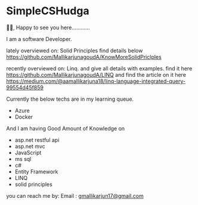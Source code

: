 # SimpleCSHudga

🙋‍♂, Happy to see you here............

I am a software Developer.

lately overviewed on: 
Solid Principles find details below
https://github.com/MallikarjunagoudA/KnowMoreSolidPriclples

recently overviewed on: 
 Linq. and give all details with examples. 
 find it here https://github.com/MallikarjunagoudA/LINQ and 
 find the article on it here https://medium.com/@aamallikarjuna18/linq-language-integrated-query-99554d45f859



Currently the below techs are in my learning queue. 

* Azure 
* Docker

And I am having Good Amount of Knowledge on 
* asp.net restful api
* asp.net mvc
* JavaScript
* ms sql
* c# 
* Entity Framework
* LINQ
* solid principles



you can reach me by:
Email : gmallikarjun17@gmail.com


